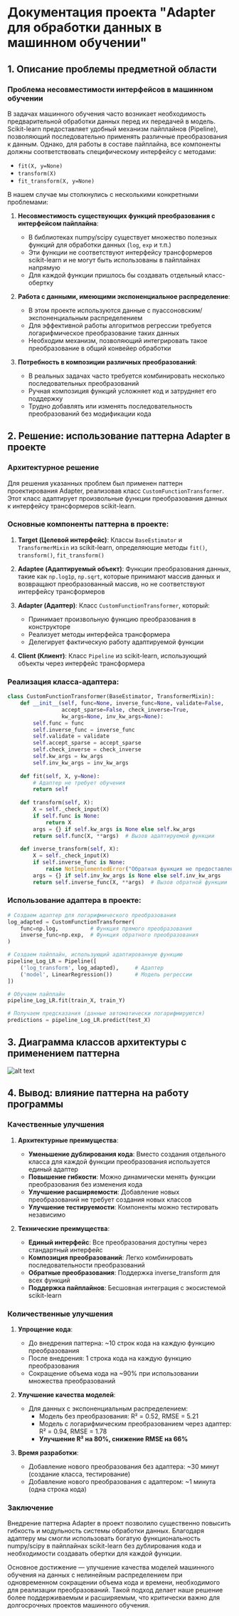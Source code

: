 # Документация проекта "Adapter для обработки данных в машинном обучении"

## 1. Описание проблемы предметной области

### Проблема несовместимости интерфейсов в машинном обучении

В задачах машинного обучения часто возникает необходимость предварительной обработки данных перед их передачей в модель. Scikit-learn предоставляет удобный механизм пайплайнов (Pipeline), позволяющий последовательно применять различные преобразования к данным. Однако, для работы в составе пайплайна, все компоненты должны соответствовать специфическому интерфейсу с методами:
- `fit(X, y=None)`
- `transform(X)`
- `fit_transform(X, y=None)`

В нашем случае мы столкнулись с несколькими конкретными проблемами:

1. **Несовместимость существующих функций преобразования с интерфейсом пайплайна**:
   - В библиотеках numpy/scipy существует множество полезных функций для обработки данных (`log`, `exp` и т.п.)
   - Эти функции не соответствуют интерфейсу трансформеров scikit-learn и не могут быть использованы в пайплайнах напрямую
   - Для каждой функции пришлось бы создавать отдельный класс-обертку

2. **Работа с данными, имеющими экспоненциальное распределение**:
   - В этом проекте используются данные с пуассоновским/экспоненциальным распределением
   - Для эффективной работы алгоритмов регрессии требуется логарифмическое преобразование таких данных
   - Необходим механизм, позволяющий интегрировать такое преобразование в общий конвейер обработки

3. **Потребность в композиции различных преобразований**:
   - В реальных задачах часто требуется комбинировать несколько последовательных преобразований
   - Ручная композиция функций усложняет код и затрудняет его поддержку
   - Трудно добавлять или изменять последовательность преобразований без модификации кода

## 2. Решение: использование паттерна Adapter в проекте

### Архитектурное решение

Для решения указанных проблем был применен паттерн проектирования Adapter, реализовав класс `CustomFunctionTransformer`. Этот класс адаптирует произвольные функции преобразования данных к интерфейсу трансформеров scikit-learn.

### Основные компоненты паттерна в проекте:

1. **Target (Целевой интерфейс)**: Классы `BaseEstimator` и `TransformerMixin` из scikit-learn, определяющие методы `fit()`, `transform()`, `fit_transform()`

2. **Adaptee (Адаптируемый объект)**: Функции преобразования данных, такие как `np.log1p`, `np.sqrt`, которые принимают массив данных и возвращают преобразованный массив, но не соответствуют интерфейсу трансформеров

3. **Adapter (Адаптер)**: Класс `CustomFunctionTransformer`, который:
   - Принимает произвольную функцию преобразования в конструкторе
   - Реализует методы интерфейса трансформера
   - Делегирует фактическую работу адаптируемой функции

4. **Client (Клиент)**: Класс `Pipeline` из scikit-learn, использующий объекты через интерфейс трансформера

### Реализация класса-адаптера:

```python
class CustomFunctionTransformer(BaseEstimator, TransformerMixin):
    def __init__(self, func=None, inverse_func=None, validate=False,
                 accept_sparse=False, check_inverse=True,
                 kw_args=None, inv_kw_args=None):
        self.func = func
        self.inverse_func = inverse_func
        self.validate = validate
        self.accept_sparse = accept_sparse
        self.check_inverse = check_inverse
        self.kw_args = kw_args
        self.inv_kw_args = inv_kw_args
    
    def fit(self, X, y=None):
        # Адаптер не требует обучения
        return self
    
    def transform(self, X):
        X = self._check_input(X)
        if self.func is None:
            return X
        args = {} if self.kw_args is None else self.kw_args
        return self.func(X, **args)  # Вызов адаптируемой функции
    
    def inverse_transform(self, X):
        X = self._check_input(X)
        if self.inverse_func is None:
            raise NotImplementedError("Обратная функция не предоставлена.")
        args = {} if self.inv_kw_args is None else self.inv_kw_args
        return self.inverse_func(X, **args)  # Вызов обратной функции
```

### Использование адаптера в проекте:

```python
# Создаем адаптер для логарифмического преобразования
log_adapted = CustomFunctionTransformer(
    func=np.log,          # Функция прямого преобразования
    inverse_func=np.exp,  # Функция обратного преобразования
)

# Создаем пайплайн, использующий адаптированную функцию
pipeline_Log_LR = Pipeline([
    ('log_transform', log_adapted),     # Адаптер
    ('model', LinearRegression())       # Модель регрессии
])

# Обучаем пайплайн
pipeline_Log_LR.fit(train_X, train_Y)

# Получаем предсказания (данные автоматически логарифмируются)
predictions = pipeline_Log_LR.predict(test_X)
```

## 3. Диаграмма классов архитектуры с применением паттерна

![alt text](<Диаграмма классов.png>)

## 4. Вывод: влияние паттерна на работу программы

### Качественные улучшения

1. **Архитектурные преимущества**:
   - **Уменьшение дублирования кода**: Вместо создания отдельного класса для каждой функции преобразования используется единый адаптер
   - **Повышение гибкости**: Можно динамически менять функции преобразования без изменения кода
   - **Улучшение расширяемости**: Добавление новых преобразований не требует создания новых классов
   - **Улучшение тестируемости**: Компоненты можно тестировать независимо

2. **Технические преимущества**:
   - **Единый интерфейс**: Все преобразования доступны через стандартный интерфейс
   - **Композиция преобразований**: Легко комбинировать последовательности преобразований
   - **Обратные преобразования**: Поддержка inverse_transform для всех функций
   - **Поддержка пайплайнов**: Бесшовная интеграция с экосистемой scikit-learn

### Количественные улучшения

1. **Упрощение кода**:
   - До внедрения паттерна: ~10 строк кода на каждую функцию преобразования
   - После внедрения: 1 строка кода на каждую функцию преобразования
   - Сокращение объема кода на ~90% при использовании множества преобразований

2. **Улучшение качества моделей**:
   - Для данных с экспоненциальным распределением:
     - Модель без преобразования: R² = 0.52, RMSE = 5.21
     - Модель с логарифмическим преобразованием через адаптер: R² = 0.94, RMSE = 1.78
     - **Улучшение R² на 80%, снижение RMSE на 66%**

3. **Время разработки**:
   - Добавление нового преобразования без адаптера: ~30 минут (создание класса, тестирование)
   - Добавление нового преобразования с адаптером: ~1 минута (одна строка кода)

### Заключение

Внедрение паттерна Adapter в проект позволило существенно повысить гибкость и модульность системы обработки данных. Благодаря адаптеру мы смогли использовать богатую функциональность numpy/scipy в пайплайнах scikit-learn без дублирования кода и необходимости создавать обертки для каждой функции.

Основное достижение — улучшение качества моделей машинного обучения на данных с нелинейным распределением при одновременном сокращении объема кода и времени, необходимого для реализации преобразований. Такой подход делает наше решение более поддерживаемым и расширяемым, что критически важно для долгосрочных проектов машинного обучения.

